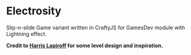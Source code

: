 Electrosity
===========

Slip-n-slide Game variant written in CraftyJS for GamesDev module with Lightning effect.

**Credit to [Harris Lapiroff](https://github.com/harrislapiroff) for some level design and inspiration.**
